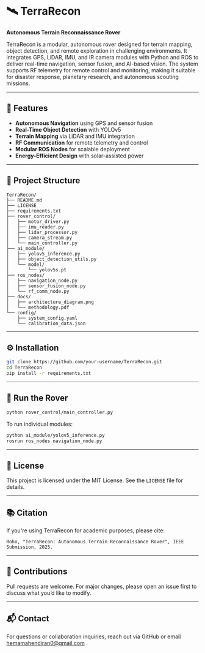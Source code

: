 # 🛰️ TerraRecon

**Autonomous Terrain Reconnaissance Rover**

TerraRecon is a modular, autonomous rover designed for terrain mapping, object detection, and remote exploration in challenging environments. It integrates GPS, LiDAR, IMU, and IR camera modules with Python and ROS to deliver real-time navigation, sensor fusion, and AI-based vision. The system supports RF telemetry for remote control and monitoring, making it suitable for disaster response, planetary research, and autonomous scouting missions.

---

## 🚀 Features

- **Autonomous Navigation** using GPS and sensor fusion
- **Real-Time Object Detection** with YOLOv5
- **Terrain Mapping** via LiDAR and IMU integration
- **RF Communication** for remote telemetry and control
- **Modular ROS Nodes** for scalable deployment
- **Energy-Efficient Design** with solar-assisted power

---

## 📁 Project Structure

```
TerraRecon/
├── README.md
├── LICENSE
├── requirements.txt
├── rover_control/
│   ├── motor_driver.py
│   ├── imu_reader.py
│   ├── lidar_processor.py
│   ├── camera_stream.py
│   └── main_controller.py
├── ai_module/
│   ├── yolov5_inference.py
│   ├── object_detection_utils.py
│   └── model/
│       └── yolov5s.pt
├── ros_nodes/
│   ├── navigation_node.py
│   ├── sensor_fusion_node.py
│   └── rf_comm_node.py
├── docs/
│   ├── architecture_diagram.png
│   └── methodology.pdf
└── config/
    ├── system_config.yaml
    └── calibration_data.json
```

---

## ⚙️ Installation

```bash
git clone https://github.com/your-username/TerraRecon.git
cd TerraRecon
pip install -r requirements.txt
```

---

## 🧠 Run the Rover

```bash
python rover_control/main_controller.py
```

To run individual modules:

```bash
python ai_module/yolov5_inference.py
rosrun ros_nodes navigation_node.py
```

---

## 📜 License

This project is licensed under the MIT License. See the `LICENSE` file for details.

---

## 📚 Citation

If you're using TerraRecon for academic purposes, please cite:

```
Roho, "TerraRecon: Autonomous Terrain Reconnaissance Rover", IEEE Submission, 2025.
```

---

## 🤝 Contributions

Pull requests are welcome. For major changes, please open an issue first to discuss what you’d like to modify.

---

## 📬 Contact

For questions or collaboration inquiries, reach out via GitHub or email hemamahendiran0@gmail.com .


